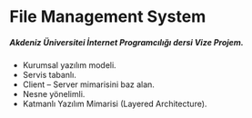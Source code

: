 # File Management System

##### **Akdeniz Üniversitei** İnternet Programcılığı dersi Vize Projem.

- Kurumsal yazılım modeli.
- Servis tabanlı.
- Client – Server mimarisini baz alan.
- Nesne yönelimli.
- Katmanlı Yazılım Mimarisi (Layered Architecture).
